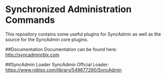 # Synchronized Administration Commands
This repository contains some useful plugins for SyncAdmin as well as the source for the SyncAdmin core plugins.

##Documentation
Documentation can be found here: http://syncadminrblx.com

##SyncAdmin Loader
SyncAdmin Official Loader: https://www.roblox.com/library/549677290/SyncAdmin
